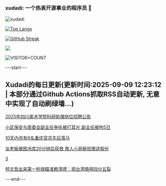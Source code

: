 ### xudadi: 一个热衷开源事业的程序员 👋

![xudadi](https://github-readme-stats-git-masterorgs-github-readme-stats-team.vercel.app/api?username=xudadi)

[![Top Langs](https://github-readme-stats.vercel.app/api/top-langs/?username=xudadi)](https://github.com/anuraghazra/github-readme-stats)

[![GitHub Streak](https://streak-stats.demolab.com?user=xudadi&locale=zh_Hans)](https://git.io/streak-stats)

![](https://raw.githubusercontent.com/xudadi/xudadi/main/assets/github-contribution-grid-snake.svg)

![VISITOR+COUNT](https://komarev.com/ghpvc/?username=xudadi&label=VISITOR+COUNT)


---start---

## Xudadi的每日更新(更新时间:2025-09-09 12:23:12 | 本部分通过Github Actions抓取RSS自动更新, 无意中实现了自动刷绿墙...)

[2025年四川美术学院科研助理岗位招聘公告](https://www.gongkaoleida.com/article/2607946)

[小区保安与居委会副主任争执被打耳光 副主任被拘5日](https://m.163.com/news/article/K8V7AM34051492T3.html)

[10天内共有6名重庆官员先后落马](https://m.163.com/news/article/K8UT2FHB0530JPVV.html)

[女老板被困冷库20分钟后获救 救人小哥婉拒赠送股份](https://m.163.com/news/article/K8V9NRVQ0514R9OJ.html)

[3](https://m.163.com/touch/news/sub/domestic)

[柯文哲出来第一秒就瞄准赖清德：把台湾搞得四分五裂](https://m.163.com/news/article/K8URKPKM055080L4.html)

---end---
